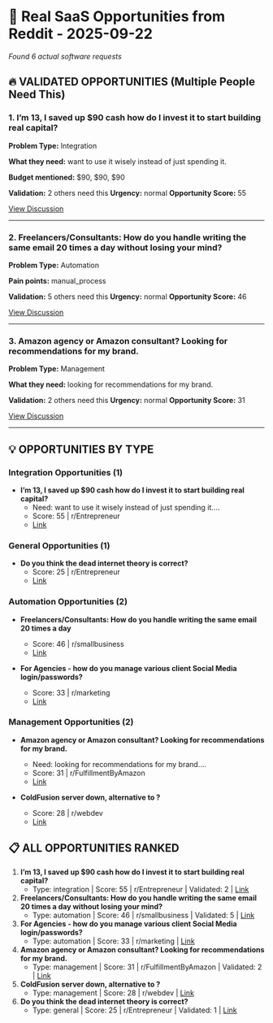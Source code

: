 # 🎯 Real SaaS Opportunities from Reddit - 2025-09-22

*Found 6 actual software requests*

## 🔥 VALIDATED OPPORTUNITIES (Multiple People Need This)

### 1. I’m 13, I saved up $90 cash how do I invest it to start building real capital?

**Problem Type:** Integration

**What they need:** want to use it wisely instead of just spending it.

**Budget mentioned:** $90, $90, $90

**Validation:** 2 others need this
**Urgency:** normal
**Opportunity Score:** 55

[View Discussion](https://reddit.com/r/Entrepreneur/comments/1nbqj9a/im_13_i_saved_up_90_cash_how_do_i_invest_it_to/)

----------------------------------------

### 2. Freelancers/Consultants: How do you handle writing the same email 20 times a day without losing your mind?

**Problem Type:** Automation

**Pain points:** manual_process

**Validation:** 5 others need this
**Urgency:** normal
**Opportunity Score:** 46

[View Discussion](https://reddit.com/r/smallbusiness/comments/1ne64ic/freelancersconsultants_how_do_you_handle_writing/)

----------------------------------------

### 3. Amazon agency or Amazon consultant? Looking for recommendations for my brand.

**Problem Type:** Management

**What they need:** looking for recommendations for my brand.

**Validation:** 2 others need this
**Urgency:** normal
**Opportunity Score:** 31

[View Discussion](https://reddit.com/r/FulfillmentByAmazon/comments/1n1hayr/amazon_agency_or_amazon_consultant_looking_for/)

----------------------------------------

## 💡 OPPORTUNITIES BY TYPE

### Integration Opportunities (1)

- **I’m 13, I saved up $90 cash how do I invest it to start building real capital?**
  - Need: want to use it wisely instead of just spending it....
  - Score: 55 | r/Entrepreneur
  - [Link](https://reddit.com/r/Entrepreneur/comments/1nbqj9a/im_13_i_saved_up_90_cash_how_do_i_invest_it_to/)

### General Opportunities (1)

- **Do you think the dead internet theory is correct?**
  - Score: 25 | r/Entrepreneur
  - [Link](https://reddit.com/r/Entrepreneur/comments/1nb6foc/do_you_think_the_dead_internet_theory_is_correct/)

### Automation Opportunities (2)

- **Freelancers/Consultants: How do you handle writing the same email 20 times a day**
  - Score: 46 | r/smallbusiness
  - [Link](https://reddit.com/r/smallbusiness/comments/1ne64ic/freelancersconsultants_how_do_you_handle_writing/)

- **For Agencies - how do  you manage various client Social Media login/passwords?**
  - Score: 33 | r/marketing
  - [Link](https://reddit.com/r/marketing/comments/1n29218/for_agencies_how_do_you_manage_various_client/)

### Management Opportunities (2)

- **Amazon agency or Amazon consultant? Looking for recommendations for my brand.**
  - Need: looking for recommendations for my brand....
  - Score: 31 | r/FulfillmentByAmazon
  - [Link](https://reddit.com/r/FulfillmentByAmazon/comments/1n1hayr/amazon_agency_or_amazon_consultant_looking_for/)

- **ColdFusion server down, alternative to ?**
  - Score: 28 | r/webdev
  - [Link](https://reddit.com/r/webdev/comments/1n30o8b/coldfusion_server_down_alternative_to/)

## 📋 ALL OPPORTUNITIES RANKED

1. **I’m 13, I saved up $90 cash how do I invest it to start building real capital?**
   - Type: integration | Score: 55 | r/Entrepreneur | Validated: 2 | [Link](https://reddit.com/r/Entrepreneur/comments/1nbqj9a/im_13_i_saved_up_90_cash_how_do_i_invest_it_to/)
2. **Freelancers/Consultants: How do you handle writing the same email 20 times a day without losing your mind?**
   - Type: automation | Score: 46 | r/smallbusiness | Validated: 5 | [Link](https://reddit.com/r/smallbusiness/comments/1ne64ic/freelancersconsultants_how_do_you_handle_writing/)
3. **For Agencies - how do  you manage various client Social Media login/passwords?**
   - Type: automation | Score: 33 | r/marketing | [Link](https://reddit.com/r/marketing/comments/1n29218/for_agencies_how_do_you_manage_various_client/)
4. **Amazon agency or Amazon consultant? Looking for recommendations for my brand.**
   - Type: management | Score: 31 | r/FulfillmentByAmazon | Validated: 2 | [Link](https://reddit.com/r/FulfillmentByAmazon/comments/1n1hayr/amazon_agency_or_amazon_consultant_looking_for/)
5. **ColdFusion server down, alternative to ?**
   - Type: management | Score: 28 | r/webdev | [Link](https://reddit.com/r/webdev/comments/1n30o8b/coldfusion_server_down_alternative_to/)
6. **Do you think the dead internet theory is correct?**
   - Type: general | Score: 25 | r/Entrepreneur | Validated: 1 | [Link](https://reddit.com/r/Entrepreneur/comments/1nb6foc/do_you_think_the_dead_internet_theory_is_correct/)
